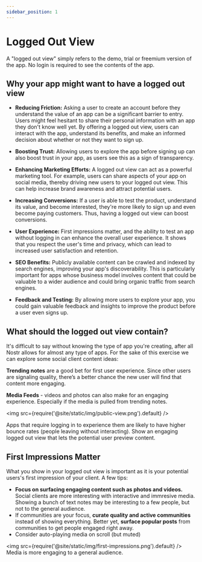 ```yaml
---
sidebar_position: 1
---
```


# Logged Out View

A "logged out view" simply refers to the demo, trial or freemium version of the app. No login is required to see the contents of the app. 

## Why your app might want to have a logged out view

- **Reducing Friction:** Asking a user to create an account before they understand the value of an app can be a significant barrier to entry. Users might feel hesitant to share their personal information with an app they don't know well yet. By offering a logged out view, users can interact with the app, understand its benefits, and make an informed decision about whether or not they want to sign up.

- **Boosting Trust:** Allowing users to explore the app before signing up can also boost trust in your app, as users see this as a sign of transparency.

- **Enhancing Marketing Efforts:** A logged out view can act as a powerful marketing tool. For example, users can share aspects of your app on social media, thereby driving new users to your logged out view. This can help increase brand awareness and attract potential users.

- **Increasing Conversions:** If a user is able to test the product, understand its value, and become interested, they're more likely to sign up and even become paying customers. Thus, having a logged out view can boost conversions.

- **User Experience:** First impressions matter, and the ability to test an app without logging in can enhance the overall user experience. It shows that you respect the user's time and privacy, which can lead to increased user satisfaction and retention.

- **SEO Benefits:** Publicly available content can be crawled and indexed by search engines, improving your app's discoverability. This is particularly important for apps whose business model involves content that could be valuable to a wider audience and could bring organic traffic from search engines.

- **Feedback and Testing:** By allowing more users to explore your app, you could gain valuable feedback and insights to improve the product before a user even signs up.

## What should the logged out view contain?

It's difficult to say without knowing the type of app you're creating, after all Nostr allows for almost any type of apps. For the sake of this exercise we can explore some social client content ideas:

**Trending notes** are a good bet for first user experience. Since other users are signaling quality, there’s a better chance the new user will find that content more engaging.

**Media Feeds** - videos and photos can also make for an engaging experience. Especially if the media is pulled from trending notes. 

<img src={require('@site/static/img/public-view.png').default} />

Apps that require logging in to experience them are likely to have higher bounce rates (people leaving without interacting). Show an engaging logged out view that lets the potential user preview content.

## First Impressions Matter

What you show in your logged out view is important as it is your potential users's first impression of your client. A few tips:

- **Focus on surfacing engaging content such as photos and videos.** Social clients are more interesting with interactive and immresive media. Showing a bunch of text notes may be interesting to a few people, but not to the general audience. 
- If communities are your focus, **curate quality and active communities** instead of showing everything. Better yet, **surface popular posts** from communities to get people engaged right away.
- Consider auto-playing media on scroll (but muted)

<img src={require('@site/static/img/first-impressions.png').default} />
Media is more engaging to a general audience.

